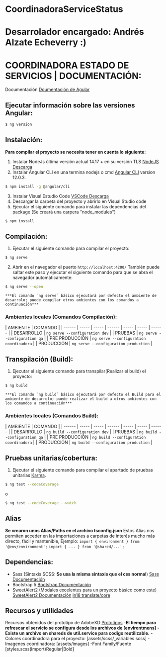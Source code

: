 # CoordinadoraServiceStatus 
# Desarrolador encargado: Andrés Alzate Echeverry :)
# COORDINADORA ESTADO DE SERVICIOS | DOCUMENTACIÓN:
Documentación [Doumentación de Agular](https://angular.io/docs)


## Ejecutar información sobre las versiones Angular:
````sh
$ ng version
````


## Instalación:
**Para compilar el proyecto se necesita tener en cuenta lo siguiente:**

1. Instalar NodeJs última versión actual 14.17 + en su versión TLS [NodeJS Descarga](https://angular.io/docs)
2. Instalar Angular CLI en una termina nodejs o cmd [Angular CLI](https://github.com/angular/angular-cli) version 12.0.3.
````sh
$ npm install -g @angular/cli
````
3. Instalar Visual Estudio Code [VSCode Descarga](https://code.visualstudio.com/)
4. Descargar la carpeta del proyecto y abrirlo en Visual Studio code
5. Ejecutar el siguiente comando para instalar las dependencias del package (Se creará una carpera "node_modules")
````sh
$ npm install
````


## Compilación:
1. Ejecutar el siguiente comando para compilar el proyecto:
````sh
$ ng serve
````
2. Abrir en el navegador el puerto `http://localhost:4200/`
También puede saltar este paso y ejecutar el siguiente comando para que se abra el navegador automáticamente:
````sh
$ ng serve --open
````
	***El comando `ng serve` básico ejecutará por defecto el ambiente de desarrolo; puede compilar otros ambientes con los comandos a continuación***
### Ambientes locales (Comandos Compilación):
| AMBIENTE | COMANDO |
| ------ | ----- | ----- | ------ | ----- | ----- | ------ |
| DESARROLLO     | `ng serve --configuration dev`          |
| PRUEBAS        | `ng serve --configuration qa`           |
| PRE PRODUCCIÓN | `ng serve --configuration coordinadora` |
| PRODUCCIÓN     | `ng serve --configuration production`   |


## Transpilación (Build):
1. Ejecutar el siguiente comando para transpilar(Realizar el build) el proyecto:
````sh
$ ng build
````
	***El comando `ng build` básico ejecutará por defecto el Build para el ambiente de desarrolo; puede realizar el build a otros ambientes con los comandos a continuación***
### Ambientes locales (Comandos Build):
| AMBIENTE | COMANDO |
| ------ | ----- | ----- | ------ | ----- | ----- | ------ |
| DESARROLLO     | `ng build --configuration dev`          |
| PRUEBAS        | `ng build --configuration qa`           |
| PRE PRODUCCIÓN | `ng build --configuration coordinadora` |
| PRODUCCIÓN     | `ng build --configuration production`   |


## Pruebas unitarias/cobertura:
1. Ejecutar el siguiente comando para compilar el apartado de pruebas unitarias
[Karma](https://karma-runner.github.io).
````sh
$ ng test --codeCoverage
````
o
````sh
$ ng test --codeCoverage --watch
````

## Alias
**Se crearon unos Alias/Paths en el archivo tsconfig.json**
Estos Alias nos permiten acceder en las importaciones a carpetas de interés mucho más directo, fácil y mantenible, Ejemplo:
`import { environment } from '@env/environment';`
`import { ... } from '@shared/...';`

## Dependencias:
- Sass (Sintaxis SCSS: **Se usa la misma sintaxis que el css normal**)
[Sass Documentación](https://sass-lang.com/documentation)
- Bootstrap 5
[Bootstrap Documentación](https://getbootstrap.com/docs/5.0/getting-started/introduction/)
- SweetAlert2 (Modales excelentes para un proyecto básico como este)
[SweetAlert2 Documentación](https://sweetalert2.github.io/) 
[in18 translate/core](https://medium.com/angular-chile/aplicaciones-multilenguaje-en-angular-7-con-ngx-translate-db8d1e7b380c)

## Recursos y utilidades
Recursos obtenidos del prototipo de AdobeXD [Prototipos](https://drive.google.com/drive/folders/147FoJKW1gmdyy82ViB6xsFrUiBvRqUwg)
-**El tiempo para refrescar el servicio se configura desde los archivos de [environtmens]**
-**Existe un archivo en shareds de util.service para codigo reutilizable.**
-Colores coordinadora para el proyecto: [assets/scss/_variables.scss]
-Imagenes coordinadora: [assets/images]
-Font Family/Fuente [styles.scss(Import)Regular|Bold]